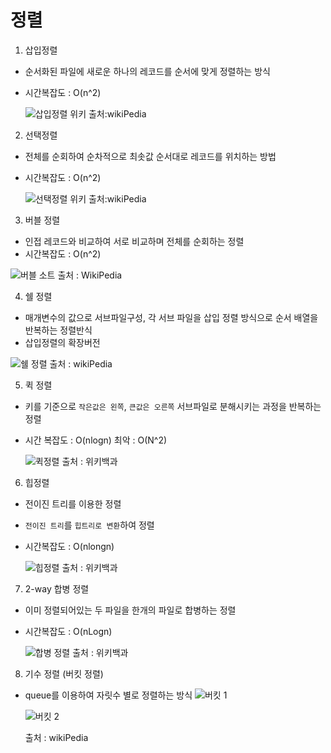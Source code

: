 # 정렬

1. 삽입정렬

- 순서화된 파일에 새로운 하나의 레코드를 순서에 맞게 정렬하는 방식
- 시간복잡도 : O(n^2)

  ![삽입정렬 위키](https://upload.wikimedia.org/wikipedia/commons/4/42/Insertion_sort.gif)
  출처:wikiPedia

2. 선택정렬

- 전체를 순회하여 순차적으로 최솟값 순서대로 레코드를 위치하는 방법
- 시간복잡도 : O(n^2)

  ![선택정렬 위키](https://upload.wikimedia.org/wikipedia/commons/9/94/Selection-Sort-Animation.gif)
  출처:wikiPedia

3. 버블 정렬

- 인접 레코드와 비교하여 서로 비교하며 전체를 순회하는 정렬
- 시간복잡도 : O(n^2)

![버블 소트](https://upload.wikimedia.org/wikipedia/commons/c/c8/Bubble-sort-example-300px.gif)
출처 : WikiPedia

4. 쉘 정렬

- 매개변수의 값으로 서브파일구성, 각 서브 파일을 삽입 정렬 방식으로 순서 배열을 반복하는 정렬반식
- 삽입정렬의 확장버전

![쉘 정렬](https://upload.wikimedia.org/wikipedia/commons/d/d8/Sorting_shellsort_anim.gif)
출처 : wikiPedia

5. 퀵 정렬

- 키를 기준으로 `작은값은 왼쪽`, `큰값은 오른쪽` 서브파일로 분해시키는 과정을 반복하는 정렬
- 시간 복잡도 : O(nlogn) 최악 : O(N^2)

  ![퀵정렬](https://upload.wikimedia.org/wikipedia/commons/thumb/6/6a/Sorting_quicksort_anim.gif/220px-Sorting_quicksort_anim.gif)
  출처 : 위키백과

6. 힙정렬

- 전이진 트리를 이용한 정렬
- `전이진 트리`를 `힙트리로 변환`하여 정렬
- 시간복잡도 : O(nlongn)

  ![힙정렬](https://upload.wikimedia.org/wikipedia/commons/thumb/1/1b/Sorting_heapsort_anim.gif/220px-Sorting_heapsort_anim.gif)
  출처 : 위키백과

7. 2-way 합병 정렬

- 이미 정렬되어있는 두 파일을 한개의 파일로 합병하는 정렬
- 시간복잡도 : O(nLogn)

  ![합병 정렬](https://upload.wikimedia.org/wikipedia/commons/thumb/c/cc/Merge-sort-example-300px.gif/220px-Merge-sort-example-300px.gif)
  출처 : 위키백과

8. 기수 정렬 (버킷 정렬)

- queue를 이용하여 자릿수 별로 정렬하는 방식
  ![버킷 1](https://upload.wikimedia.org/wikipedia/commons/thumb/6/61/Bucket_sort_1.svg/311px-Bucket_sort_1.svg.png)

  ![버킷 2](https://upload.wikimedia.org/wikipedia/commons/thumb/e/e3/Bucket_sort_2.svg/311px-Bucket_sort_2.svg.png)

  출처 : wikiPedia
